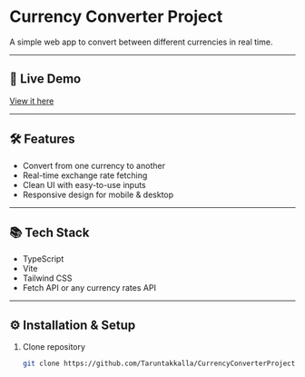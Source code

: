 # Currency Converter Project

A simple web app to convert between different currencies in real time.

---

## 🚀 Live Demo

[View it here](https://currency-converter-project-delta.vercel.app)

---

## 🛠 Features

- Convert from one currency to another  
- Real-time exchange rate fetching  
- Clean UI with easy-to-use inputs  
- Responsive design for mobile & desktop  

---

## 📚 Tech Stack

- TypeScript  
- Vite  
- Tailwind CSS  
- Fetch API or any currency rates API  

---

## ⚙️ Installation & Setup

1. Clone repository  
   ```bash
   git clone https://github.com/Taruntakkalla/CurrencyConverterProject.git

